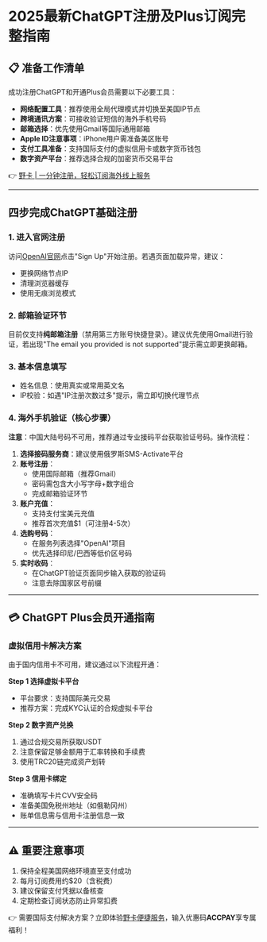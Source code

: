 # 2025最新ChatGPT注册及Plus订阅完整指南

## 📋 准备工作清单
成功注册ChatGPT和开通Plus会员需要以下必要工具：
- **网络配置工具**：推荐使用全局代理模式并切换至美国IP节点
- **跨境通讯方案**：可接收验证短信的海外手机号码
- **邮箱选择**：优先使用Gmail等国际通用邮箱
- **Apple ID注意事项**：iPhone用户需准备美区账号
- **支付工具准备**：支持国际支付的虚拟信用卡或数字货币钱包
- **数字资产平台**：推荐选择合规的加密货币交易平台

👉 [野卡 | 一分钟注册，轻松订阅海外线上服务](https://bbtdd.com/yeka)

---

## 四步完成ChatGPT基础注册

### 1. 进入官网注册
访问[OpenAI官网](https://chat.openai.com/)点击"Sign Up"开始注册。若遇页面加载异常，建议：
- 更换网络节点IP
- 清理浏览器缓存
- 使用无痕浏览模式

### 2. 邮箱验证环节
目前仅支持**纯邮箱注册**（禁用第三方账号快捷登录）。建议优先使用Gmail进行验证，若出现"The email you provided is not supported"提示需立即更换邮箱。



### 3. 基本信息填写
- 姓名信息：使用真实或常用英文名
- IP校验：如遇"IP注册次数过多"提示，需立即切换代理节点

### 4. 海外手机验证（核心步骤）
**注意**：中国大陆号码不可用，推荐通过专业接码平台获取验证号码。操作流程：

1. **选择接码服务商**：建议使用俄罗斯SMS-Activate平台
2. **账号注册**：
   - 使用国际邮箱（推荐Gmail）
   - 密码需包含大小写字母+数字组合
   - 完成邮箱验证环节
3. **账户充值**：
   - 支持支付宝美元充值
   - 推荐首次充值$1（可注册4-5次）
4. **选购号码**：
   - 在服务列表选择"OpenAI"项目
   - 优先选择印尼/巴西等低价区号码
5. **实时收码**：
   - 在ChatGPT验证页面同步输入获取的验证码
   - 注意去除国家区号前缀



---

## 💳 ChatGPT Plus会员开通指南

### 虚拟信用卡解决方案
由于国内信用卡不可用，建议通过以下流程开通：

**Step 1 选择虚拟卡平台**
- 平台要求：支持国际美元交易
- 推荐方案：完成KYC认证的合规虚拟卡平台

**Step 2 数字资产兑换**
1. 通过合规交易所获取USDT
2. 注意保留足够金额用于汇率转换和手续费
3. 使用TRC20链完成资产划转

**Step 3 信用卡绑定**
- 准确填写卡片CVV安全码
- 准备美国免税州地址（如俄勒冈州）
- 账单信息需与信用卡注册信息一致



---

## ⚠️ 重要注意事项
1. 保持全程美国网络环境直至支付成功
2. 每月订阅费用约$20（含税费）
3. 建议保留支付凭据以备核查
4. 定期检查订阅状态防止异常扣费



👉 需要国际支付解决方案？立即体验[野卡便捷服务](https://bbtdd.com/yeka)，输入优惠码**ACCPAY**享专属福利！